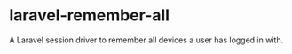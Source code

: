 # laravel-remember-all
 A Laravel session driver to remember all devices a user has logged in with.
